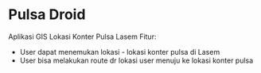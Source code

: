 # Pulsa Droid
Aplikasi GIS Lokasi Konter Pulsa Lasem
Fitur: 
- User dapat menemukan lokasi - lokasi konter pulsa di Lasem
- User bisa melakukan route dr lokasi user menuju ke lokasi konter pulsa
